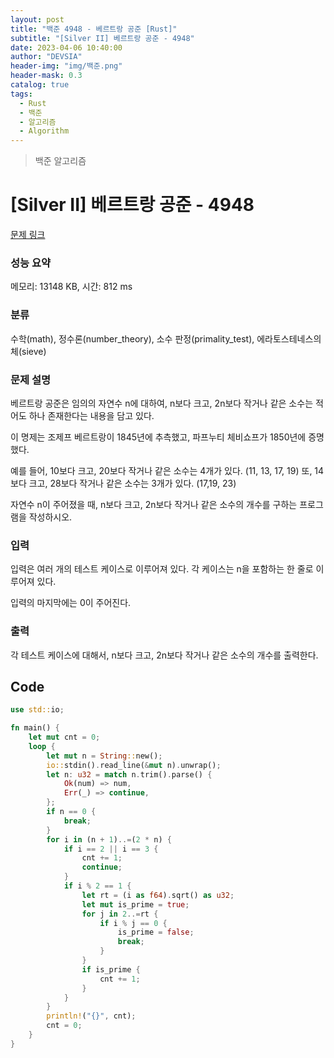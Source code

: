 ```yaml
---
layout: post
title: "백준 4948 - 베르트랑 공준 [Rust]"
subtitle: "[Silver II] 베르트랑 공준 - 4948"
date: 2023-04-06 10:40:00
author: "DEVSIA"
header-img: "img/백준.png"
header-mask: 0.3
catalog: true
tags:
  - Rust
  - 백준
  - 알고리즘
  - Algorithm
---
```


> 백준 알고리즘

# [Silver II] 베르트랑 공준 - 4948

[문제 링크](https://www.acmicpc.net/problem/4948)

### 성능 요약

메모리: 13148 KB, 시간: 812 ms

### 분류

수학(math), 정수론(number_theory), 소수 판정(primality_test), 에라토스테네스의 체(sieve)

### 문제 설명

<p>베르트랑 공준은 임의의 자연수 n에 대하여, n보다 크고, 2n보다 작거나 같은 소수는 적어도 하나 존재한다는 내용을 담고 있다.</p>

<p>이 명제는 조제프 베르트랑이 1845년에 추측했고, 파프누티 체비쇼프가 1850년에 증명했다.</p>

<p>예를 들어, 10보다 크고, 20보다 작거나 같은 소수는 4개가 있다. (11, 13, 17, 19) 또, 14보다 크고, 28보다 작거나 같은 소수는 3개가 있다. (17,19, 23)</p>

<p>자연수 n이 주어졌을 때, n보다 크고, 2n보다 작거나 같은 소수의 개수를 구하는 프로그램을 작성하시오. </p>

### 입력

 <p>입력은 여러 개의 테스트 케이스로 이루어져 있다. 각 케이스는 n을 포함하는 한 줄로 이루어져 있다.</p>

<p>입력의 마지막에는 0이 주어진다.</p>

### 출력

 <p>각 테스트 케이스에 대해서, n보다 크고, 2n보다 작거나 같은 소수의 개수를 출력한다.</p>

## Code

```rs
use std::io;

fn main() {
    let mut cnt = 0;
    loop {
        let mut n = String::new();
        io::stdin().read_line(&mut n).unwrap();
        let n: u32 = match n.trim().parse() {
            Ok(num) => num,
            Err(_) => continue,
        };
        if n == 0 {
            break;
        }
        for i in (n + 1)..=(2 * n) {
            if i == 2 || i == 3 {
                cnt += 1;
                continue;
            }
            if i % 2 == 1 {
                let rt = (i as f64).sqrt() as u32;
                let mut is_prime = true;
                for j in 2..=rt {
                    if i % j == 0 {
                        is_prime = false;
                        break;
                    }
                }
                if is_prime {
                    cnt += 1;
                }
            }
        }
        println!("{}", cnt);
        cnt = 0;
    }
}

```

